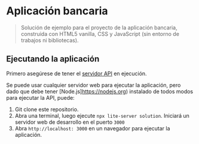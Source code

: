 # Aplicación bancaria

> Solución de ejemplo para el proyecto de la aplicación bancaria, construida con HTML5 vanilla, CSS y JavaScript (sin entorno de trabajos ni bibliotecas).

## Ejecutando la aplicación

Primero asegúrese de tener el [servidor API](../api/README.md) en ejecución.

Se puede usar cualquier servidor web para ejecutar la aplicación, pero dado que debe tener [Node.js]https://nodejs.org) instalado de todos modos para ejecutar la API, puede:

1. Git clone este repositorio.
2. Abra una terminal, luego ejecute `npx lite-server solution`. Iniciará un servidor web de desarrollo en el puerto `3000`
3. Abra `http://localhost: 3000` en un navegador para ejecutar la aplicación.
